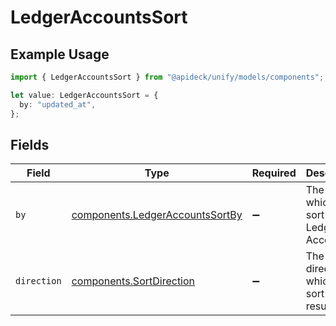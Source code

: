 # LedgerAccountsSort

## Example Usage

```typescript
import { LedgerAccountsSort } from "@apideck/unify/models/components";

let value: LedgerAccountsSort = {
  by: "updated_at",
};
```

## Fields

| Field                                                                              | Type                                                                               | Required                                                                           | Description                                                                        | Example                                                                            |
| ---------------------------------------------------------------------------------- | ---------------------------------------------------------------------------------- | ---------------------------------------------------------------------------------- | ---------------------------------------------------------------------------------- | ---------------------------------------------------------------------------------- |
| `by`                                                                               | [components.LedgerAccountsSortBy](../../models/components/ledgeraccountssortby.md) | :heavy_minus_sign:                                                                 | The field on which to sort the Ledger Accounts                                     | updated_at                                                                         |
| `direction`                                                                        | [components.SortDirection](../../models/components/sortdirection.md)               | :heavy_minus_sign:                                                                 | The direction in which to sort the results                                         |                                                                                    |